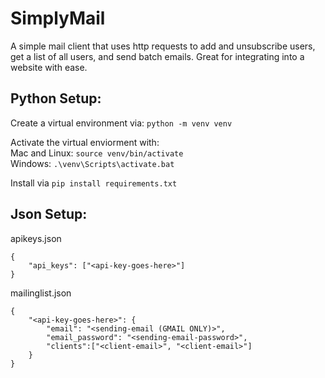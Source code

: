 # SimplyMail
 A simple mail client that uses http requests to add and unsubscribe users, get a list of all users, and send batch emails. Great for integrating into a website with ease.

## Python Setup:
Create a virtual environment via: `python -m venv venv`

Activate the virtual enviorment with:\
Mac and Linux: `source venv/bin/activate`\
Windows: `.\venv\Scripts\activate.bat`

Install via `pip install requirements.txt`

## Json Setup:
apikeys.json
```
{
    "api_keys": ["<api-key-goes-here>"]
}
```

mailinglist.json
```
{
    "<api-key-goes-here>": {
        "email": "<sending-email (GMAIL ONLY)>",
        "email_password": "<sending-email-password>",
        "clients":["<client-email>", "<client-email>"]
    }
}
```
